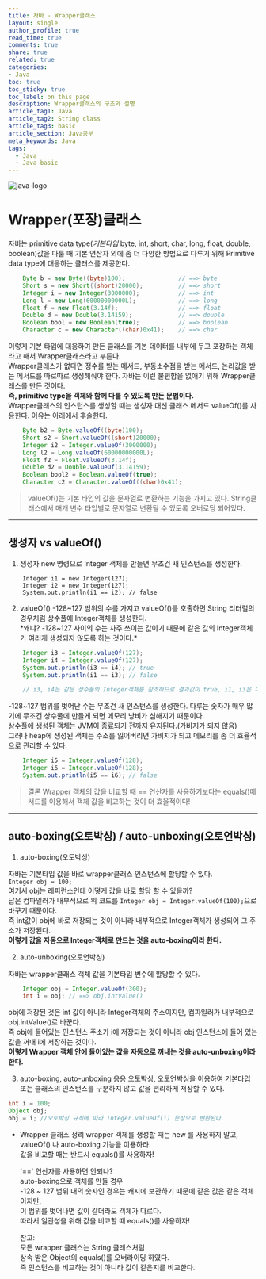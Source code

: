```yaml
---
title: 자바 - Wrapper클래스
layout: single
author_profile: true
read_time: true
comments: true
share: true
related: true
categories:
- Java
toc: true
toc_sticky: true
toc_label: on this page
description: Wrapper클래스의 구조와 설명
article_tag1: Java
article_tag2: String class
article_tag3: basic
article_section: Java공부
meta_keywords: Java
tags:
  - Java
  - Java basic
---
```


![java-logo](/home/sub/parkminseob.github.io/assets/images/post/java/java-logo.png)

# Wrapper(포장)클래스

자바는 primitive data type(*기본타입* byte, int, short, char, long, float, double, boolean)값을 다룰 때 기본 연산자 외에 좀 더 다양한 방법으로 다루기 위해 Primitive data type에 대응하는 클래스를 제공한다.
```	java
    Byte b = new Byte((byte)100);               // ==> byte
    Short s = new Short((short)20000);          // ==> short
    Integer i = new Integer(3000000);           // ==> int
    Long l = new Long(60000000000L);            // ==> long
    Float f = new Float(3.14f);                 // ==> float
    Double d = new Double(3.14159);             // ==> double
    Boolean bool = new Boolean(true);           // ==> boolean
    Character c = new Character((char)0x41);    // ==> char
```
이렇게 기본 타입에 대응하여 만든 클래스를 기본 데이터를 내부에 두고 포장하는 객체라고 해서 Wrapper클래스라고 부른다.  
Wrapper클래스가 없다면 정수를 받는 메서드, 부동소수점을 받는 메서드, 논리값을 받는 메서드를 따로따로 생성해줘야 한다. 자바는 이런 불편함을 없애기 위해 Wrapper클래스를 만든 것이다.  
 **즉, primitive type을 객체와 함께 다룰 수 있도록 만든 문법이다.**  
Wrapper클래스의 인스턴스를 생성할 때는 생성자 대신 클래스 메서드 valueOf()를 사용한다. 이유는 아래에서 후술한다.
```java
    Byte b2 = Byte.valueOf((byte)100);
    Short s2 = Short.valueOf((short)20000);
    Integer i2 = Integer.valueOf(3000000);
    Long l2 = Long.valueOf(60000000000L);
    Float f2 = Float.valueOf(3.14f);
    Double d2 = Double.valueOf(3.14159);
    Boolean bool2 = Boolean.valueOf(true);
    Character c2 = Character.valueOf((char)0x41);
```
> valueOf()는 기본 타입의 값을 문자열로 변환하는 기능을 가지고 있다. String클래스에서 매개 변수 타입별로 문자열로 변환될 수 있도록 오버로딩 되어있다.

----------------------------------------------
## 생성자 vs valueOf()
1. 생성자
new 명령으로 Integer 객체를 만들면 무조건 새 인스턴스를 생성한다.
```
    Integer i1 = new Integer(127);
    Integer i2 = new Integer(127);
    System.out.println(i1 == i2); // false
```
2. valueOf()
-128~127 범위의 수를 가지고 valueOf()를 호출하면 String 리터럴의 경우처럼 상수풀에 Integer객체를 생성한다.  
 *왜냐? -128~127 사이의 수는 자주 쓰이는 값이기 때문에 같은 값의 Integer객체가 여러개 생성되지 않도록 하는 것이다.*
```java
    Integer i3 = Integer.valueOf(127);
    Integer i4 = Integer.valueOf(127);
    System.out.println(i3 == i4); // true
    System.out.println(i1 == i3); // false
    
    // i3, i4는 같은 상수풀의 Integer객체를 참조하므로 결과값이 true, i1, i3은 다른 객체를 참조하므로 false다.
```

-128~127 범위를 벗어난 수는 무조건 새 인스턴스를 생성한다. 다루는 숫자가 매우 많기에 무조건 상수풀에 만들게 되면 메모리 낭비가 심해지기 때문이다.  
상수풀에 생성된 객체는 JVM이 종료되기 전까지 유지된다.(가비지가 되지 않음)  
그러나 heap에 생성된 객체는 주소를 잃어버리면 가비지가 되고 메모리를 좀 더 효율적으로 관리할 수 있다.
```java
    Integer i5 = Integer.valueOf(128);
    Integer i6 = Integer.valueOf(128);
    System.out.println(i5 == i6); // false
```

> 결론
Wrapper 객체의 값을 비교할 때 == 연산자를 사용하기보다는 equals()메서드를 이용해서 객체 값을 비교하는 것이 더 효율적이다!

-----------------------------------------------
## auto-boxing(오토박싱) / auto-unboxing(오토언박싱)

1. auto-boxing(오토박싱)

자바는 기본타입 값을 바로 wrapper클래스 인스턴스에 할당할 수 있다.  
`Integer obj = 100;`  
여기서 obj는 레퍼런스인데 어떻게 값을 바로 할당 할 수 있을까?  
답은 컴파일러가 내부적으로 위 코드를 `Integer obj = Integer.valueOf(100);`으로 바꾸기 때문이다.  
 즉 int값이 obj에 바로 저장되는 것이 아니라 내부적으로 Integer객체가 생성되어 그 주소가 저장된다.  
**이렇게 값을 자동으로 Integer객체로 만드는 것을 auto-boxing이라 한다.**

2. auto-unboxing(오토언박싱)

자바는 wrapper클래스 객체 값을 기본타입 변수에 할당할 수 있다.
```java
    Integer obj = Integer.valueOf(300);
    int i = obj; // ==> obj.intValue()
```
obj에 저장된 것은 int 값이 아니라 Integer객체의 주소이지만, 컴파일러가 내부적으로 obj.intValue()로 바꾼다.  
즉 obj에 들어있는 인스턴스 주소가 i에 저장되는 것이 아니라 obj 인스턴스에 들어 있는 값을 꺼내 i에 저장하는 것이다.  
**이렇게 Wrapper 객체 안에 들어있는 값을 자동으로 꺼내는 것을 auto-unboxing이라 한다.**

3. auto-boxing, auto-unboxing 응용
오토박싱, 오토언박싱을 이용하여 기본타입 또는 클래스의 인스턴스를 구분하지 않고 값을 편리하게 저장할 수 있다.
``` java
int i = 100;
Object obj;
obj = i; //오토박싱 규칙에 따라 Integer.valueOf(i) 문장으로 변환된다.
```

* Wrapper 클래스 정리
    wrapper 객체를 생성할 때는 new 를 사용하지 말고,  
    valueOf() 나 auto-boxing 기능을 이용하라.  
    값을 비교할 때는 반드시 equals()를 사용하자!
    
    '==' 연산자를 사용하면 안되나?  
    auto-boxing으로 객체를 만들 경우  
    -128 ~ 127 범위 내의 숫자인 경우는 캐시에 보관하기 때문에
    같은 값은 같은 객체이지만,  
    이 범위를 벗어나면 값이 같더라도 객체가 다르다.  
    따라서 일관성을 위해 값을 비교할 때 equals()를 사용하자!
   
    참고:  
    모든 wrapper 클래스는 String 클래스처럼  
    상속 받은 Object의 equals()를 오버라이딩 하였다.  
    즉 인스턴스를 비교하는 것이 아니라 값이 같은지를 비교한다.
